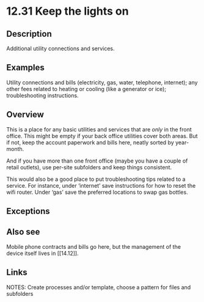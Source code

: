 # 12.31 Keep the lights on

## Description

Additional utility connections and services.

## Examples

Utility connections and bills (electricity, gas, water, telephone, internet); any other fees related to heating or cooling (like a generator or ice); troubleshooting instructions.

## Overview

This is a place for any basic utilities and services that are _only_ in the front office. This might be empty if your back office utilities cover both areas. But if not, keep the account paperwork and bills here, neatly sorted by year-month.

And if you have more than one front office (maybe you have a couple of retail outlets), use per-site subfolders and keep things consistent.

This would also be a good place to put troubleshooting tips related to a service. For instance, under ‘internet’ save instructions for how to reset the wifi router. Under ‘gas’ save the preferred locations to swap gas bottles.

## Exceptions

## Also see

Mobile phone contracts and bills go here, but the management of the device itself lives in [[14.12]].

## Links

NOTES:
Create processes and/or template, choose a pattern for files and subfolders
